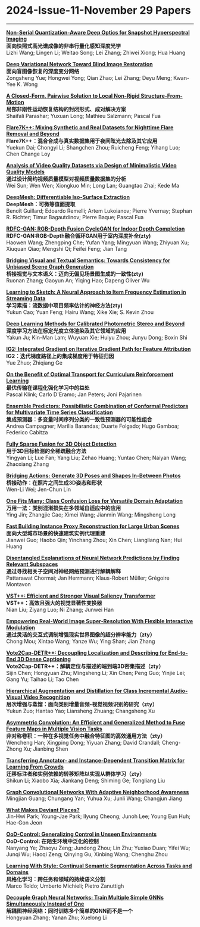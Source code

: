 # 2024-Issue-11-November 29 Papers

----

**[Non-Serial Quantization-Aware Deep Optics for Snapshot Hyperspectral Imaging](https://ieeexplore.ieee.org/document/10591456/)**  
**面向快照式高光谱成像的非串行量化感知深度光学**  
Lizhi Wang; Lingen Li; Weitao Song; Lei Zhang; Zhiwei Xiong; Hua Huang  

**[Deep Variational Network Toward Blind Image Restoration](https://ieeexplore.ieee.org/document/10433564/)**  
**面向盲图像恢复的深度变分网络**  
Zongsheng Yue; Hongwei Yong; Qian Zhao; Lei Zhang; Deyu Meng; Kwan-Yee K. Wong  

**[A Closed-Form, Pairwise Solution to Local Non-Rigid Structure-From-Motion](https://ieeexplore.ieee.org/document/10492858/)**  
**局部非刚性运动恢复结构的封闭形式、成对解决方案**  
Shaifali Parashar; Yuxuan Long; Mathieu Salzmann; Pascal Fua  

**[Flare7K++: Mixing Synthetic and Real Datasets for Nighttime Flare Removal and Beyond](https://ieeexplore.ieee.org/document/10541091/)**  
**Flare7K++：混合合成与真实数据集用于夜间眩光去除及其它应用**  
Yuekun Dai; Chongyi Li; Shangchen Zhou; Ruicheng Feng; Yihang Luo; Chen Change Loy  

**[Analysis of Video Quality Datasets via Design of Minimalistic Video Quality Models](https://ieeexplore.ieee.org/document/10499199/)**  
**通过设计简约视频质量模型对视频质量数据集的分析**  
Wei Sun; Wen Wen; Xiongkuo Min; Long Lan; Guangtao Zhai; Kede Ma  

**[DeepMesh: Differentiable Iso-Surface Extraction](https://ieeexplore.ieee.org/document/10506652/)**  
**DeepMesh：可微等值面提取**  
Benoît Guillard; Edoardo Remelli; Artem Lukoianov; Pierre Yvernay; Stephan R. Richter; Timur Bagautdinov; Pierre Baque; Pascal Fua  

**[RDFC-GAN: RGB-Depth Fusion CycleGAN for Indoor Depth Completion](https://ieeexplore.ieee.org/document/10497905/)**  
**RDFC-GAN:RGB-Depth融合循环GAN用于室内深度补全(zty)**  
Haowen Wang; Zhengping Che; Yufan Yang; Mingyuan Wang; Zhiyuan Xu; Xiuquan Qiao; Mengshi Qi; Feifei Feng; Jian Tang  

**[Bridging Visual and Textual Semantics: Towards Consistency for Unbiased Scene Graph Generation](https://ieeexplore.ieee.org/document/10502321/)**  
**桥接视觉与文本语义：迈向无偏见场景图生成的一致性(zty)**  
Ruonan Zhang; Gaoyun An; Yiqing Hao; Dapeng Oliver Wu  

**[Learning to Sketch: A Neural Approach to Item Frequency Estimation in Streaming Data](https://ieeexplore.ieee.org/document/10499867/)**  
**学习素描：流数据中项目频率估计的神经方法(zty)**  
Yukun Cao; Yuan Feng; Hairu Wang; Xike Xie; S. Kevin Zhou  

**[Deep Learning Methods for Calibrated Photometric Stereo and Beyond](https://ieeexplore.ieee.org/document/10497891/)**  
**深度学习方法在标定光度立体渲染及其它领域的应用**  
Yakun Ju; Kin-Man Lam; Wuyuan Xie; Huiyu Zhou; Junyu Dong; Boxin Shi  

**[IG2: Integrated Gradient on Iterative Gradient Path for Feature Attribution](https://ieeexplore.ieee.org/document/10497902/)**  
**IG2：迭代梯度路径上的集成梯度用于特征归因**  
Yue Zhuo; Zhiqiang Ge  

**[On the Benefit of Optimal Transport for Curriculum Reinforcement Learning](https://ieeexplore.ieee.org/document/10502148/)**  
**最优传输在课程化强化学习中的益处**  
Pascal Klink; Carlo D'Eramo; Jan Peters; Joni Pajarinen  

**[Ensemble Predictors: Possibilistic Combination of Conformal Predictors for Multivariate Time Series Classification](https://ieeexplore.ieee.org/document/10497903/)**  
**集成预测器：多变量时间序列分类的一致性预测器的可能性组合**  
Andrea Campagner; Marília Barandas; Duarte Folgado; Hugo Gamboa; Federico Cabitza  

**[Fully Sparse Fusion for 3D Object Detection](https://ieeexplore.ieee.org/document/10506794/)**  
**用于3D目标检测的全稀疏融合方法**  
Yingyan Li; Lue Fan; Yang Liu; Zehao Huang; Yuntao Chen; Naiyan Wang; Zhaoxiang Zhang  

**[Bridging Actions: Generate 3D Poses and Shapes In-Between Photos](https://ieeexplore.ieee.org/document/10497888/)**  
**桥接动作：在照片之间生成3D姿态和形状**  
Wen-Li Wei; Jen-Chun Lin  

**[One Fits Many: Class Confusion Loss for Versatile Domain Adaptation](https://ieeexplore.ieee.org/document/10506994/)**  
**万用一法：类别混淆损失在多领域自适应中的应用**  
Ying Jin; Zhangjie Cao; Ximei Wang; Jianmin Wang; Mingsheng Long  

**[Fast Building Instance Proxy Reconstruction for Large Urban Scenes](https://ieeexplore.ieee.org/document/10499907/)**  
**面向大型城市场景的快速建筑实例代理重建**  
Jianwei Guo; Haobo Qin; Yinchang Zhou; Xin Chen; Liangliang Nan; Hui Huang  

**[Disentangled Explanations of Neural Network Predictions by Finding Relevant Subspaces](https://ieeexplore.ieee.org/document/10497845/)**  
**通过寻找相关子空间对神经网络预测进行解耦解释**  
Pattarawat Chormai; Jan Herrmann; Klaus-Robert Müller; Grégoire Montavon  

**[VST++: Efficient and Stronger Visual Saliency Transformer](https://ieeexplore.ieee.org/document/10497889/)**  
**VST++：高效且强大的视觉显著性变换器**  
Nian Liu; Ziyang Luo; Ni Zhang; Junwei Han  

**[Empowering Real-World Image Super-Resolution With Flexible Interactive Modulation](https://ieeexplore.ieee.org/document/10505802/)**  
**通过灵活的交互式调制增强现实世界图像的超分辨率能力（zty）**  
Chong Mou; Xintao Wang; Yanze Wu; Ying Shan; Jian Zhang  

**[Vote2Cap-DETR++: Decoupling Localization and Describing for End-to-End 3D Dense Captioning](https://ieeexplore.ieee.org/document/10496863/)**  
**Vote2Cap-DETR++：解耦定位与描述的端到端3D密集描述（zty）**  
Sijin Chen; Hongyuan Zhu; Mingsheng Li; Xin Chen; Peng Guo; Yinjie Lei; Gang Yu; Taihao Li; Tao Chen  

**[Hierarchical Augmentation and Distillation for Class Incremental Audio-Visual Video Recognition](https://ieeexplore.ieee.org/document/10497880/)**  
**层次增强与蒸馏：面向类别增量音频-视觉视频识别的研究（zty）**  
Yukun Zuo; Hantao Yao; Liansheng Zhuang; Changsheng Xu  

**[Asymmetric Convolution: An Efficient and Generalized Method to Fuse Feature Maps in Multiple Vision Tasks](https://ieeexplore.ieee.org/document/10530458/)**  
**非对称卷积：一种在多视觉任务中融合特征图的高效通用方法（zty）**  
Wencheng Han; Xingping Dong; Yiyuan Zhang; David Crandall; Cheng-Zhong Xu; Jianbing Shen  

**[Transferring Annotator- and Instance-Dependent Transition Matrix for Learning From Crowds](https://ieeexplore.ieee.org/document/10497879/)**  
**迁移标注者和实例依赖的转移矩阵以实现从群体学习（zty）**  
Shikun Li; Xiaobo Xia; Jiankang Deng; Shiming Ge; Tongliang Liu  

**[Graph Convolutional Networks With Adaptive Neighborhood Awareness](https://ieeexplore.ieee.org/document/10505798/)**  
Mingjian Guang; Chungang Yan; Yuhua Xu; Junli Wang; Changjun Jiang  

**[What Makes Deviant Places?](https://ieeexplore.ieee.org/document/10508107/)**  
Jin-Hwi Park; Young-Jae Park; Ilyung Cheong; Junoh Lee; Young Eun Huh; Hae-Gon Jeon  
 
**[OoD-Control: Generalizing Control in Unseen Environments](https://ieeexplore.ieee.org/document/10510598/)**  
**OoD-Control: 在陌生环境中泛化的控制**  
Nanyang Ye; Zhaoyu Zeng; Jundong Zhou; Lin Zhu; Yuxiao Duan; Yifei Wu; Junqi Wu; Haoqi Zeng; Qinying Gu; Xinbing Wang; Chenghu Zhou  

**[Learning With Style: Continual Semantic Segmentation Across Tasks and Domains](https://ieeexplore.ieee.org/document/10521870/)**  
**风格化学习：跨任务和领域的持续语义分割**  
Marco Toldo; Umberto Michieli; Pietro Zanuttigh  

**[Decouple Graph Neural Networks: Train Multiple Simple GNNs Simultaneously Instead of One](https://ieeexplore.ieee.org/document/10507024/)**  
**解耦图神经网络：同时训练多个简单的GNN而不是一个**  
Hongyuan Zhang; Yanan Zhu; Xuelong Li  
